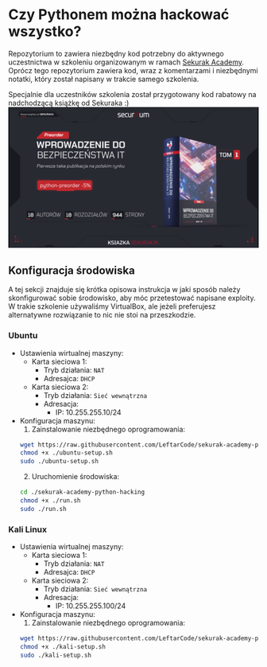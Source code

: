 # Czy Pythonem można hackować wszystko?
Repozytorium to zawiera niezbędny kod potrzebny do aktywnego uczestnictwa w szkoleniu organizowanym w ramach [Sekurak Academy](https://sekurak.academy/). Oprócz tego repozytorium zawiera kod, wraz z komentarzami i niezbędnymi notatki, który został napisany w trakcie samego szkolenia.

Specjalnie dla uczestników szkolenia został przygotowany kod rabatowy na nadchodzącą książkę od Sekuraka :)
![python-preorder](./exploits/jupyter/1_WdbIT.png)

## Konfiguracja środowiska
A tej sekcji znajduje się krótka opisowa instrukcja w jaki sposób należy skonfigurować sobie środowisko, aby móc przetestować napisane exploity. W trakie szkolenie używaliśmy VirtualBox, ale jeżeli preferujesz alternatywne rozwiązanie to nic nie stoi na przeszkodzie.
### Ubuntu
- Ustawienia wirtualnej maszyny:
    - Karta sieciowa 1:
        - Tryb działania: `NAT`
        - Adresajca: `DHCP`
    - Karta sieciowa 2:
        - Tryb działania: `Sieć wewnątrzna`
        - Adresacja:
            - IP: 10.255.255.10/24
- Konfiguracja maszynu:
    1. Zainstalowanie niezbędnego oprogramowania:
    ```sh
    wget https://raw.githubusercontent.com/LeftarCode/sekurak-academy-python-hacking/main/ubuntu-setup.sh
    chmod +x ./ubuntu-setup.sh
    sudo ./ubuntu-setup.sh
    ```
    2. Uruchomienie środowiska:
    ```sh
    cd ./sekurak-academy-python-hacking
    chmod +x ./run.sh
    sudo ./run.sh
    ```
### Kali Linux
- Ustawienia wirtualnej maszyny:
    - Karta sieciowa 1:
        - Tryb działania: `NAT`
        - Adresajca: `DHCP`
    - Karta sieciowa 2:
        - Tryb działania: `Sieć wewnątrzna`
        - Adresacja:
            - IP: 10.255.255.100/24
- Konfiguracja maszynu:
    1. Zainstalowanie niezbędnego oprogramowania:
    ```sh
    wget https://raw.githubusercontent.com/LeftarCode/sekurak-academy-python-hacking/main/kali-setup.sh
    chmod +x ./kali-setup.sh
    sudo ./kali-setup.sh
    ```